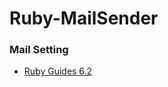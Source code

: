 # Ruby-MailSender


### Mail Setting
* [Ruby Guides 6.2](http://guides.rubyonrails.org/action_mailer_basics.html)
